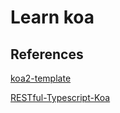 # Learn koa

## References

[koa2-template](https://github.com/CaoMeiYouRen/koa2-template)

[RESTful-Typescript-Koa](https://github.com/emmanuelnk/RESTful-Typescript-Koa)
